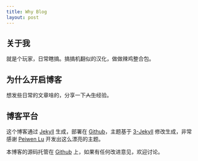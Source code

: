 ```yaml
---
title: Why Blog
layout: post
---
```


## 关于我

就是个玩家，日常瞎搞。搞搞机翻似的汉化，做做辣鸡整合包。

## 为什么开启博客

想发些日常的文章啥的，分享一下~~人生~~经验。

## 博客平台


这个博客通过 [Jekyll](http://jekyllrb.com/) 生成，部署在 [Github](https://pages.github.com)，主题基于 [3-Jekyll](https://github.com/P233/3-Jekyll) 修改生成，非常感谢 [Peiwen Lu](https://github.com/P233) 开发出这么漂亮的主题。

本博客的源码托管在 [Github](https://github.com/ShageJack/ShageJack.github.io) 上，如果有任何改进意见，欢迎讨论。
